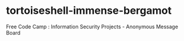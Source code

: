 # tortoiseshell-immense-bergamot
Free Code Camp : Information Security Projects - Anonymous Message Board
